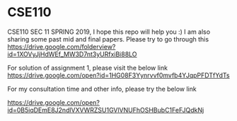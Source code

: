 # CSE110
CSE110 SEC 11 SPRING 2019, I hope this repo will help you :)
I am also sharing some past mid and final papers. Please try to go through this
https://drive.google.com/folderview?id=1XOVyJjHdWEf_MW3D7nt3yURfxiBi88LO

For solution of assignment 1, please visit the below link
https://drive.google.com/open?id=1HG08F3Yynrvvf0mvfb4YJqpPFDTfYdTs

For my consultation time and other info, please try the below link

https://drive.google.com/open?id=0B5iqDEmE8J2ndlVXVWRZSU1GVlVNUFhOSHBubC1FeFJQdkNj



